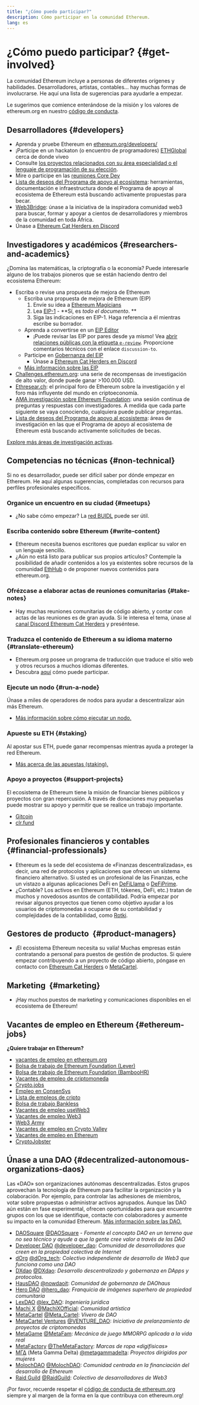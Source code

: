 ```yaml
---
title: "¿Cómo puedo participar?"
description: Cómo participar en la comunidad Ethereum.
lang: es
---
```


# ¿Cómo puedo participar? {#get-involved}

La comunidad Ethereum incluye a personas de diferentes orígenes y habilidades. Desarrolladores, artistas, contables... hay muchas formas de involucrarse. He aquí una lista de sugerencias para ayudarle a empezar.

Le sugerimos que comience enterándose de la misión y los valores de ethereum.org en nuestro [código de conducta](/community/code-of-conduct).

## Desarrolladores <Emoji text=":computer:" size={1} /> {#developers}

- Aprenda y pruebe Ethereum en [ethereum.org/developers/](/developers/)
- ¡Participe en un hackaton (o encuentro de programadores) [ETHGlobal](http://ethglobal.co/) cerca de donde viveo
- Consulte [los proyectos relacionados con su área especialidad o el lenguaje de programación de su elección](/developers/docs/programming-languages/).
- Mire o participe en las [reuniones Core Dev](https://www.youtube.com/@EthereumProtocol)
- [Lista de deseos del Programa de apoyo al ecosistema](https://esp.ethereum.foundation/wishlist/): herramientas, documentación e infraestructura donde el Programa de apoyo al ecosistema de Ethereum está buscando activamente propuestas para becar.
- [Web3Bridge](https://www.web3bridge.com/): únase a la iniciativa de la inspiradora comunidad web3 para buscar, formar y apoyar a cientos de desarrolladores y miembros de la comunidad en toda África.
- Únase a [Ethereum Cat Herders en Discord](https://discord.io/EthCatHerders)

## Investigadores y académicos <Emoji text=":mag:" size={1} /> {#researchers-and-academics}

¿Domina las matemáticas, la criptografía o la economía? Puede interesarle alguno de los trabajos pioneros que se están haciendo dentro del ecosistema Ethereum:

- Escriba o revise una propuesta de mejora de Ethereum
  - Escriba una propuesta de mejora de Ethereum (EIP)
    1. Envíe su idea a [Ethereum Magicians](https://ethereum-magicians.org)
    2. Lea [EIP-1](https://eips.ethereum.org/EIPS/eip-1) - **Sí, es _todo el documento_. **
    3. Siga las indicaciones en EIP-1. Haga referencia a él mientras escribe su borrador.
  - Aprenda a convertirse en un [EIP Editor](https://eips.ethereum.org/EIPS/eip-5069)
    - ¡Puede revisar las EIP por pares desde ya mismo! Vea [abrir relaciones públicas con la etiqueta `e-review`](https://github.com/ethereum/EIPs/pulls?q=is%3Apr+is%3Aopen+label%3Ae-review). Proporcione comentarios técnicos con el enlace `discussion-to`.
  - Participe en [Gobernanza del EIP](https://github.com/ethereum-cat-herders/EIPIP)
    - Únase a [Ethereum Cat Herders en Discord](https://discord.io/EthCatHerders)
  - [Más información sobre las EIP](/eips/)
- [Challenges.ethereum.org](https://challenges.ethereum.org/): una serie de recompensas de investigación de alto valor, donde puede ganar >100.000 USD.
- [Ethresear.ch](https://ethresear.ch): el principal foro de Ethereum sobre la investigación y el foro más influyente del mundo en criptoeconomía.
- [AMA investigación sobre Ethereum Foundation](https://old.reddit.com/r/ethereum/comments/vrx9xe/ama_we_are_ef_research_pt_8_07_july_2022): una sesión continua de preguntas y respuestas con investigadores. A medida que cada parte siguiente se vaya conociendo, cualquiera puede publicar preguntas.
- [Lista de deseos del Programa de apoyo al ecosistema](https://esp.ethereum.foundation/wishlist/): áreas de investigación en las que el Programa de apoyo al ecosistema de Ethereum está buscando activamente solicitudes de becas.

[Explore más áreas de investigación activas](/community/research/).

## Competencias no técnicas <Emoji text=":briefcase:" size={1} /> {#non-technical}

Si no es desarrollador, puede ser difícil saber por dónde empezar en Ethereum. He aquí algunas sugerencias, completadas con recursos para perfiles profesionales específicos.

### Organice un encuentro en su ciudad {#meetups}

- ¿No sabe cómo empezar? La [red BUIDL](https://consensys.net/developers/buidlnetwork/) puede ser útil.

### Escriba contenido sobre Ethereum {#write-content}

- Ethereum necesita buenos escritores que puedan explicar su valor en un lenguaje sencillo.
- ¿Aún no está listo para publicar sus propios artículos? Contemple la posibilidad de añadir contenidos a los ya existentes sobre recursos de la comunidad [EthHub](/contributing/) o de proponer nuevos contenidos para ethereum.org.

### Ofrézcase a elaborar actas de reuniones comunitarias {#take-notes}

- Hay muchas reuniones comunitarias de código abierto, y contar con actas de las reuniones es de gran ayuda. Si le interesa el tema, únase al [ canal Discord Ethereum Cat Herders](https://discord.com/invite/Nz6rtfJ8Cu) y preséntese.

### Traduzca el contenido de Ethereum a su idioma materno {#translate-ethereum}

- Ethereum.org posee un programa de traducción que traduce el sitio web y otros recursos a muchos idiomas diferentes.
- Descubra [aquí](/contributing/translation-program) cómo puede participar.

### Ejecute un nodo {#run-a-node}

Únase a miles de operadores de nodos para ayudar a descentralizar aún más Ethereum.

- [Más información sobre cómo ejecutar un nodo.](/developers/docs/nodes-and-clients/run-a-node/)

### Apueste su ETH {#staking}

Al apostar sus ETH, puede ganar recompensas mientras ayuda a proteger la red Ethereum.

- [Más acerca de las apuestas (staking).](/staking/)

### Apoyo a proyectos {#support-projects}

El ecosistema de Ethereum tiene la misión de financiar bienes públicos y proyectos con gran repercusión. A través de donaciones muy pequeñas puede mostrar su apoyo y permitir que se realice un trabajo importante.

- [Gitcoin](https://gitcoin.co/fund)
- [clr.fund](https://clr.fund/#/about)

## Profesionales financieros y contables <Emoji text=":chart_with_upwards_trend:" size={1} /> {#financial-professionals}

- Ethereum es la sede del ecosistema de «Finanzas descentralizadas», es decir, una red de protocolos y aplicaciones que ofrecen un sistema financiero alternativo. Si usted es un profesional de las Finanzas, eche un vistazo a algunas aplicaciones DeFi en [DeFiLlama](https://defillama.com/) o [DeFiPrime](https://defiprime.com).
- ¿Contable? Los activos en Ethereum (ETH, tókenes, DeFi, etc.) tratan de muchos y novedosos asuntos de contabilidad. Podría empezar por revisar algunos proyectos que tienen como objetivo ayudar a los usuarios de criptomonedas a ocuparse de su contabilidad y complejidades de la contabilidad, como [Rotki](https://rotki.com/).

## Gestores de producto <Emoji text=":fountain_pen:" size={1} />‍ {#product-managers}

- ¡El ecosistema Ethereum necesita su valía! Muchas empresas están contratando a personal para puestos de gestión de productos. Si quiere empezar contribuyendo a un proyecto de código abierto, póngase en contacto con [Ethereum Cat Herders](https://discord.com/invite/Nz6rtfJ8Cu) o [MetaCartel](https://www.metacartel.org/).

## Marketing <Emoji text=":megaphone:" size={1} />‍ {#marketing}

- ¡Hay muchos puestos de marketing y comunicaciones disponibles en el ecosistema de Ethereum!

## Vacantes de empleo en Ethereum {#ethereum-jobs}

**¿Quiere trabajar en Ethereum?**

- [vacantes de empleo en ethereum.org](/about/#open-jobs)
- [Bolsa de trabajo de Ethereum Foundation (Lever)](https://jobs.lever.co/ethereumfoundation)
- [Bolsa de trabajo de Ethereum Foundation (BambooHR)](https://ethereum.bamboohr.com/jobs/)
- [Vacantes de empleo de criptomoneda](https://cryptocurrencyjobs.co/ethereum/)
- [Crypto.jobs](https://crypto.jobs/)
- [Empleo en ConsenSys](https://consensys.net/careers/)
- [Lista de empleos de cripto](https://cryptojobslist.com/ethereum-jobs)
- [Bolsa de trabajo Bankless](https://pallet.xyz/list/bankless/jobs)
- [Vacantes de empleo useWeb3](https://www.useweb3.xyz/jobs)
- [Vacantes de empleo Web3](https://web3.career)
- [Web3 Army](https://web3army.xyz/)
- [Vacantes de empleo en Crypto Valley](https://cryptovalley.jobs/)
- [Vacantes de empleo en Ethereum](https://startup.jobs/ethereum-jobs)
- [CryptoJobster](https://cryptojobster.com/tag/ethereum/)

## Únase a una DAO {#decentralized-autonomous-organizations-daos}

Las «DAO» son organizaciones autónomas descentralizadas. Estos grupos aprovechan la tecnología de Ethereum para facilitar la organización y la colaboración. Por ejemplo, para controlar las adhesiones de miembros, votar sobre propuestas o administrar activos agrupados. Aunque las DAO aún están en fase experimental, ofrecen oportunidades para que encuentre grupos con los que se identifique, contacte con colaboradores y aumente su impacto en la comunidad Ethereum. [Más información sobre las DAO.](/dao/)

- [DAOSquare](https://www.daosquare.io) [@DAOSquare](https://twitter.com/DAOSquare) - _Fomente el concepto DAO en un terreno que no sea técnico y ayude a que la gente cree valor a través de las DAO_
- [Developer DAO](https://www.developerdao.com/) [@developer_dao](https://twitter.com/developer_dao): _Comunidad de desarrolladores que creen en la propiedad colectiva de Internet_
- [dOrg](https://dOrg.tech) [@dOrg_tech](https://twitter.com/dOrg_tech): _Colectivo independiente de desarrollo de Web3 que funciona como una DAO_
- [DXdao](https://DXdao.eth.link/) [@DXdao](https://twitter.com/DXdao_): _Desarrollo descentralizado y gobernanza en DApps y protocolos._
- [HausDAO](https://daohaus.club) [@nowdaoit](https://twitter.com/nowdaoit): _Comunidad de gobernanza de DAOhaus_
- [Hero DAO](https://herodao.org/) [@hero_dao](https://twitter.com/hero_dao): _Franquicia de imágenes superhero de propiedad comunitaria_
- [LexDAO](https://lexdao.coop) [@lex_DAO](https://twitter.com/lex_DAO): _Ingeniería jurídica_
- [Machi X](https://machix.com) [@MachiXOfficial](https://twitter.com/MachiXOfficial): _Comunidad artística_
- [MetaCartel](https://metacartel.org) [@Meta_Cartel](https://twitter.com/Meta_Cartel): _Vivero de DAO_
- [MetaCartel Ventures](https://metacartel.xyz) [@VENTURE_DAO](https://twitter.com/VENTURE_DAO): _Iniciativa de prelanzamiento de proyectos de criptomonedas_
- [MetaGame](https://metagame.wtf) [@MetaFam](https://twitter.com/MetaFam): _Mecánica de juego MMORPG aplicada a la vida real_
- [MetaFactory](https://metafactory.ai) [@TheMetaFactory](https://twitter.com/TheMetaFactory): _Marcas de ropa «digifísicas»_
- [ΜΓΔ](https://metagammadelta.com/) (Meta Gamma Delta) [@metagammadelta](https://twitter.com/metagammadelta): _Proyectos dirigidos por mujeres_
- [MolochDAO](https://molochdao.com) [@MolochDAO](https://twitter.com/MolochDAO): _Comunidad centrada en la financiación del desarrollo de Ethereum_
- [Raid Guild](https://raidguild.org) [@RaidGuild](https://twitter.com/RaidGuild): _Colectivo de desarrolladores de Web3_

¡Por favor, recuerde respetar el [código de conducta de ethereum.org](/community/code-of-conduct) siempre y al margen de la forma en la que contribuya con ethereum.org!
